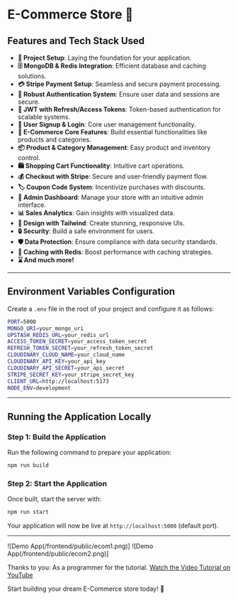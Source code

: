 # E-Commerce Store 🛒

## Features and Tech Stack Used

- **🚀 Project Setup**: Laying the foundation for your application.  
- **🗄️ MongoDB & Redis Integration**: Efficient database and caching solutions.  
- **💳 Stripe Payment Setup**: Seamless and secure payment processing.  
- **🔐 Robust Authentication System**: Ensure user data and sessions are secure.  
- **🔑 JWT with Refresh/Access Tokens**: Token-based authentication for scalable systems.  
- **📝 User Signup & Login**: Core user management functionality.  
- **🛒 E-Commerce Core Features**: Build essential functionalities like products and categories.  
- **📦 Product & Category Management**: Easy product and inventory control.  
- **🛍️ Shopping Cart Functionality**: Intuitive cart operations.  
- **💰 Checkout with Stripe**: Secure and user-friendly payment flow.  
- **🏷️ Coupon Code System**: Incentivize purchases with discounts.  
- **👑 Admin Dashboard**: Manage your store with an intuitive admin interface.  
- **📊 Sales Analytics**: Gain insights with visualized data.  
- **🎨 Design with Tailwind**: Create stunning, responsive UIs.  
- **🔒 Security**: Build a safe environment for users.  
- **🛡️ Data Protection**: Ensure compliance with data security standards.  
- **🚀 Caching with Redis**: Boost performance with caching strategies.  
- **⌛ And much more!**

---

## Environment Variables Configuration

Create a `.env` file in the root of your project and configure it as follows:

```bash
PORT=5000
MONGO_URI=your_mongo_uri
UPSTASH_REDIS_URL=your_redis_url
ACCESS_TOKEN_SECRET=your_access_token_secret
REFRESH_TOKEN_SECRET=your_refresh_token_secret
CLOUDINARY_CLOUD_NAME=your_cloud_name
CLOUDINARY_API_KEY=your_api_key
CLOUDINARY_API_SECRET=your_api_secret
STRIPE_SECRET_KEY=your_stripe_secret_key
CLIENT_URL=http://localhost:5173
NODE_ENV=development
```

---

## Running the Application Locally

### Step 1: Build the Application
Run the following command to prepare your application:

```bash
npm run build
```

### Step 2: Start the Application
Once built, start the server with:

```bash
npm run start
```

Your application will now be live at `http://localhost:5000` (default port).

---

![Demo App(/frontend/public/ecom1.png)]
![Demo App(/frontend/public/ecom2.png)]

Thanks to you: As a programmer for the tutorial.
[Watch the Video Tutorial on YouTube](https://youtu.be/sX57TLIPNx8)

Start building your dream E-Commerce store today! 🚀
